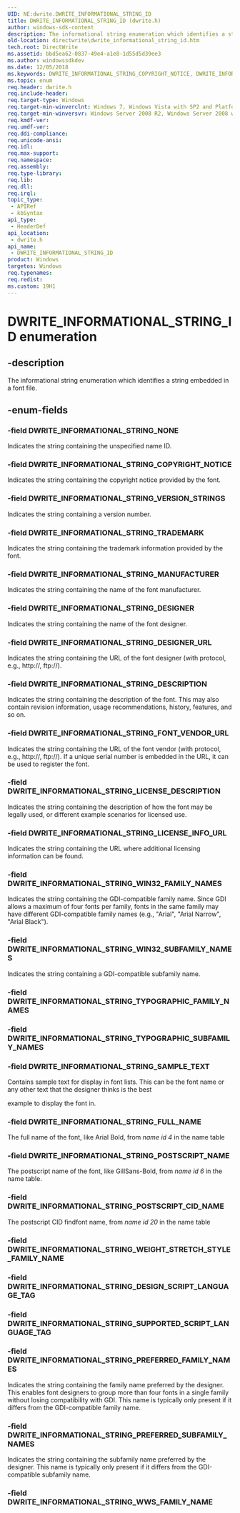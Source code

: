 ```yaml
---
UID: NE:dwrite.DWRITE_INFORMATIONAL_STRING_ID
title: DWRITE_INFORMATIONAL_STRING_ID (dwrite.h)
author: windows-sdk-content
description: The informational string enumeration which identifies a string embedded in a font file.
old-location: directwrite\dwrite_informational_string_id.htm
tech.root: DirectWrite
ms.assetid: bbd5ea62-0837-49e4-a1e8-1d55d5d39ee3
ms.author: windowssdkdev
ms.date: 12/05/2018
ms.keywords: DWRITE_INFORMATIONAL_STRING_COPYRIGHT_NOTICE, DWRITE_INFORMATIONAL_STRING_DESCRIPTION, DWRITE_INFORMATIONAL_STRING_DESIGNER, DWRITE_INFORMATIONAL_STRING_DESIGNER_URL, DWRITE_INFORMATIONAL_STRING_FONT_VENDOR_URL, DWRITE_INFORMATIONAL_STRING_FULL_NAME, DWRITE_INFORMATIONAL_STRING_ID, DWRITE_INFORMATIONAL_STRING_ID enumeration [Direct Write], DWRITE_INFORMATIONAL_STRING_LICENSE_DESCRIPTION, DWRITE_INFORMATIONAL_STRING_LICENSE_INFO_URL, DWRITE_INFORMATIONAL_STRING_MANUFACTURER, DWRITE_INFORMATIONAL_STRING_NONE, DWRITE_INFORMATIONAL_STRING_POSTSCRIPT_CID_NAME, DWRITE_INFORMATIONAL_STRING_POSTSCRIPT_NAME, DWRITE_INFORMATIONAL_STRING_PREFERRED_FAMILY_NAMES, DWRITE_INFORMATIONAL_STRING_PREFERRED_SUBFAMILY_NAMES, DWRITE_INFORMATIONAL_STRING_SAMPLE_TEXT, DWRITE_INFORMATIONAL_STRING_TRADEMARK, DWRITE_INFORMATIONAL_STRING_VERSION_STRINGS, DWRITE_INFORMATIONAL_STRING_WIN32_FAMILY_NAMES, DWRITE_INFORMATIONAL_STRING_WIN32_SUBFAMILY_NAMES, directwrite.dwrite_informational_string_id, dwrite/DWRITE_INFORMATIONAL_STRING_COPYRIGHT_NOTICE, dwrite/DWRITE_INFORMATIONAL_STRING_DESCRIPTION, dwrite/DWRITE_INFORMATIONAL_STRING_DESIGNER, dwrite/DWRITE_INFORMATIONAL_STRING_DESIGNER_URL, dwrite/DWRITE_INFORMATIONAL_STRING_FONT_VENDOR_URL, dwrite/DWRITE_INFORMATIONAL_STRING_FULL_NAME, dwrite/DWRITE_INFORMATIONAL_STRING_ID, dwrite/DWRITE_INFORMATIONAL_STRING_LICENSE_DESCRIPTION, dwrite/DWRITE_INFORMATIONAL_STRING_LICENSE_INFO_URL, dwrite/DWRITE_INFORMATIONAL_STRING_MANUFACTURER, dwrite/DWRITE_INFORMATIONAL_STRING_NONE, dwrite/DWRITE_INFORMATIONAL_STRING_POSTSCRIPT_CID_NAME, dwrite/DWRITE_INFORMATIONAL_STRING_POSTSCRIPT_NAME, dwrite/DWRITE_INFORMATIONAL_STRING_PREFERRED_FAMILY_NAMES, dwrite/DWRITE_INFORMATIONAL_STRING_PREFERRED_SUBFAMILY_NAMES, dwrite/DWRITE_INFORMATIONAL_STRING_SAMPLE_TEXT, dwrite/DWRITE_INFORMATIONAL_STRING_TRADEMARK, dwrite/DWRITE_INFORMATIONAL_STRING_VERSION_STRINGS, dwrite/DWRITE_INFORMATIONAL_STRING_WIN32_FAMILY_NAMES, dwrite/DWRITE_INFORMATIONAL_STRING_WIN32_SUBFAMILY_NAMES
ms.topic: enum
req.header: dwrite.h
req.include-header: 
req.target-type: Windows
req.target-min-winverclnt: Windows 7, Windows Vista with SP2 and Platform Update for Windows Vista [desktop apps \| UWP apps]
req.target-min-winversvr: Windows Server 2008 R2, Windows Server 2008 with SP2 and Platform Update for Windows Server 2008 [desktop apps \| UWP apps]
req.kmdf-ver: 
req.umdf-ver: 
req.ddi-compliance: 
req.unicode-ansi: 
req.idl: 
req.max-support: 
req.namespace: 
req.assembly: 
req.type-library: 
req.lib: 
req.dll: 
req.irql: 
topic_type:
 - APIRef
 - kbSyntax
api_type:
 - HeaderDef
api_location:
 - dwrite.h
api_name:
 - DWRITE_INFORMATIONAL_STRING_ID
product: Windows
targetos: Windows
req.typenames: 
req.redist: 
ms.custom: 19H1
---
```


# DWRITE_INFORMATIONAL_STRING_ID enumeration


## -description


The informational string enumeration which identifies a string embedded in a font file.


## -enum-fields




### -field DWRITE_INFORMATIONAL_STRING_NONE

Indicates the string containing the unspecified name ID.


### -field DWRITE_INFORMATIONAL_STRING_COPYRIGHT_NOTICE

Indicates the string containing the copyright notice provided by the font.


### -field DWRITE_INFORMATIONAL_STRING_VERSION_STRINGS

Indicates the string containing a version number.


### -field DWRITE_INFORMATIONAL_STRING_TRADEMARK

Indicates the string containing the trademark information provided by the font.


### -field DWRITE_INFORMATIONAL_STRING_MANUFACTURER

Indicates the string containing the name of the font manufacturer.


### -field DWRITE_INFORMATIONAL_STRING_DESIGNER

Indicates the string containing the name of the font designer.


### -field DWRITE_INFORMATIONAL_STRING_DESIGNER_URL

Indicates the string containing the URL of the font designer (with protocol, e.g., http://, ftp://).


### -field DWRITE_INFORMATIONAL_STRING_DESCRIPTION

Indicates the string containing the description of the font. This may also contain revision information, usage recommendations, history, features, and so on.


### -field DWRITE_INFORMATIONAL_STRING_FONT_VENDOR_URL

Indicates the string containing the URL of the font vendor (with protocol, e.g., http://, ftp://). If a unique serial number is embedded in the URL, it can be used to register the font.


### -field DWRITE_INFORMATIONAL_STRING_LICENSE_DESCRIPTION

Indicates the string containing the description of how the font may be legally used, or different example scenarios for licensed use.


### -field DWRITE_INFORMATIONAL_STRING_LICENSE_INFO_URL

Indicates the string containing the URL where additional licensing information can be found.


### -field DWRITE_INFORMATIONAL_STRING_WIN32_FAMILY_NAMES

Indicates the string containing the GDI-compatible family name. Since GDI allows a maximum of four fonts per family, fonts in the same family may have different GDI-compatible family names (e.g., "Arial", "Arial Narrow", "Arial Black").


### -field DWRITE_INFORMATIONAL_STRING_WIN32_SUBFAMILY_NAMES

Indicates the string containing a GDI-compatible subfamily name.


### -field DWRITE_INFORMATIONAL_STRING_TYPOGRAPHIC_FAMILY_NAMES


### -field DWRITE_INFORMATIONAL_STRING_TYPOGRAPHIC_SUBFAMILY_NAMES


### -field DWRITE_INFORMATIONAL_STRING_SAMPLE_TEXT

Contains sample text for display in font lists. This can be the font name or any other text that the designer thinks is the best 

example to display the font in.


### -field DWRITE_INFORMATIONAL_STRING_FULL_NAME

The full name of the font, like Arial Bold, from <i>name id 4</i> in the name table


### -field DWRITE_INFORMATIONAL_STRING_POSTSCRIPT_NAME

The postscript name of the font, like GillSans-Bold, from <i>name id 6</i> in the name table.


### -field DWRITE_INFORMATIONAL_STRING_POSTSCRIPT_CID_NAME

The postscript CID findfont name, from <i>name id 20</i> in the name table


### -field DWRITE_INFORMATIONAL_STRING_WEIGHT_STRETCH_STYLE_FAMILY_NAME


### -field DWRITE_INFORMATIONAL_STRING_DESIGN_SCRIPT_LANGUAGE_TAG


### -field DWRITE_INFORMATIONAL_STRING_SUPPORTED_SCRIPT_LANGUAGE_TAG


### -field DWRITE_INFORMATIONAL_STRING_PREFERRED_FAMILY_NAMES

Indicates the string containing the family name preferred by the designer. This enables font designers to group more than four fonts in a single family without losing compatibility with GDI. This name is typically only present if it differs from the GDI-compatible family name.


### -field DWRITE_INFORMATIONAL_STRING_PREFERRED_SUBFAMILY_NAMES

Indicates the string containing the subfamily name preferred by the designer. This name is typically only present if it differs from the GDI-compatible subfamily name.


### -field DWRITE_INFORMATIONAL_STRING_WWS_FAMILY_NAME



